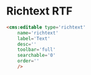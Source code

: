 # Richtext RTF

```html
<cms:editable type='richtext'
    name='richtext'
    label='Text'
    desc=''
    toolbar='full'
    searchable='0'
    order=''
    />
```
